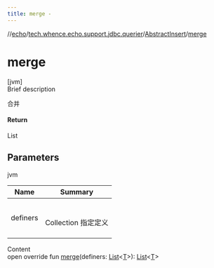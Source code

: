 ```yaml
---
title: merge -
---
```

//[echo](../../index.md)/[tech.whence.echo.support.jdbc.querier](../index.md)/[AbstractInsert](index.md)/[merge](merge.md)



# merge  
[jvm]  
Brief description  


合并



#### Return  


List<T>



## Parameters  
  
jvm  
  
|  Name|  Summary| 
|---|---|
| definers| <br><br>Collection<T> 指定定义<br><br>
  
  
Content  
open override fun [merge](merge.md)(definers: [List](https://kotlinlang.org/api/latest/jvm/stdlib/kotlin.collections/-list/index.html)<[T](index.md)>): [List](https://kotlinlang.org/api/latest/jvm/stdlib/kotlin.collections/-list/index.html)<[T](index.md)>  



